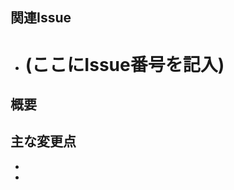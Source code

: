 ## 関連Issue

- # (ここにIssue番号を記入)

## 概要

<!-- このプルリクエストの目的や概要を簡潔に記述してください -->

## 主な変更点

<!-- 具体的な変更内容を箇条書きで記述してください -->
-
-
